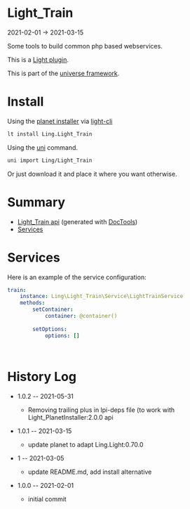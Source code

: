 Light_Train
===========
2021-02-01 -> 2021-03-15



Some tools to build common php based webservices.


This is a [Light plugin](https://github.com/lingtalfi/Light/blob/master/doc/pages/plugin.md).

This is part of the [universe framework](https://github.com/karayabin/universe-snapshot).


Install
==========
Using the [planet installer](https://github.com/lingtalfi/Light_PlanetInstaller) via [light-cli](https://github.com/lingtalfi/Light_Cli)
```bash
lt install Ling.Light_Train
```

Using the [uni](https://github.com/lingtalfi/universe-naive-importer) command.
```bash
uni import Ling/Light_Train
```

Or just download it and place it where you want otherwise.






Summary
===========
- [Light_Train api](https://github.com/lingtalfi/Light_Train/blob/master/doc/api/Ling/Light_Train.md) (generated with [DocTools](https://github.com/lingtalfi/DocTools))
- [Services](#services)






Services
=========


Here is an example of the service configuration:

```yaml
train: 
    instance: Ling\Light_Train\Service\LightTrainService
    methods: 
        setContainer: 
            container: @container()
        
        setOptions: 
            options: []
        
    


```



History Log
=============

- 1.0.2 -- 2021-05-31

    - Removing trailing plus in lpi-deps file (to work with Light_PlanetInstaller:2.0.0 api

- 1.0.1 -- 2021-03-15

    - update planet to adapt Ling.Light:0.70.0

- 1 -- 2021-03-05

    - update README.md, add install alternative

- 1.0.0 -- 2021-02-01

    - initial commit